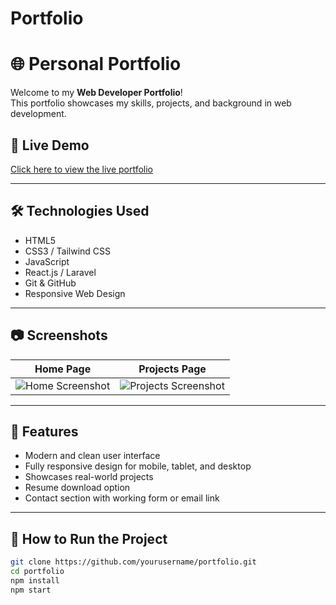 # Portfolio
# 🌐 Personal Portfolio

Welcome to my **Web Developer Portfolio**!  
This portfolio showcases my skills, projects, and background in web development.

## 🔗 Live Demo

[Click here to view the live portfolio](https://your-portfolio-link.vercel.app)

---

## 🛠️ Technologies Used

- HTML5  
- CSS3 / Tailwind CSS  
- JavaScript  
- React.js / Laravel  
- Git & GitHub  
- Responsive Web Design

---

## 📷 Screenshots

| Home Page | Projects Page |
|-----------|----------------|
| ![Home Screenshot](link-to-home-image.png) | ![Projects Screenshot](link-to-projects-image.png) |

---

## 📁 Features

- Modern and clean user interface  
- Fully responsive design for mobile, tablet, and desktop  
- Showcases real-world projects  
- Resume download option  
- Contact section with working form or email link

---

## 🚀 How to Run the Project

```bash
git clone https://github.com/yourusername/portfolio.git
cd portfolio
npm install
npm start
